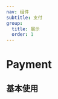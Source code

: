 ```yaml
---
nav: 组件
subtitle: 支付
group:
  title: 展示
  order: 1
---
```


# Payment

## 基本使用

<code src="./demos/basic.tsx"></code>
